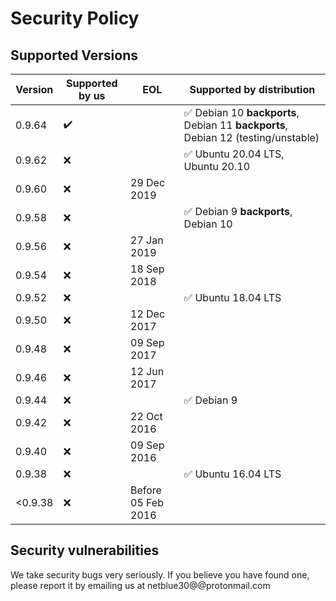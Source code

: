 # Security Policy

## Supported Versions

| Version | Supported by us    | EOL  | Supported by distribution |
| ------- | ------------------ | ---- | ---------------------------
| 0.9.64  | :heavy_check_mark: |      | :white_check_mark: Debian 10 **backports**, Debian 11 **backports**, Debian 12 (testing/unstable)
| 0.9.62  | :x:                |      | :white_check_mark: Ubuntu 20.04 LTS, Ubuntu 20.10
| 0.9.60  | :x:                | 29 Dec 2019 |
| 0.9.58  | :x:                |      | :white_check_mark: Debian 9 **backports**, Debian 10
| 0.9.56  | :x:                | 27 Jan 2019 |
| 0.9.54  | :x:                | 18 Sep 2018 |
| 0.9.52  | :x:                |      | :white_check_mark: Ubuntu 18.04 LTS
| 0.9.50  | :x:                | 12 Dec 2017 |
| 0.9.48  | :x:                | 09 Sep 2017 |
| 0.9.46  | :x:                | 12 Jun 2017 |
| 0.9.44  | :x:                |      | :white_check_mark: Debian 9
| 0.9.42  | :x:                | 22 Oct 2016     |
| 0.9.40  | :x:                | 09 Sep 2016     |
| 0.9.38  | :x:                |      | :white_check_mark: Ubuntu 16.04 LTS
| <0.9.38 | :x:                | Before 05 Feb 2016 |

## Security vulnerabilities

We take security bugs very seriously. If you believe you have found one, please report it by emailing us at netblue30@@protonmail.com
